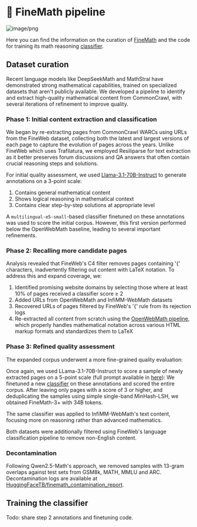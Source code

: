 # 📐 FineMath pipeline

![image/png](https://cdn-uploads.huggingface.co/production/uploads/61c141342aac764ce1654e43/0GAdY8wZx6bGtUzqX4Lvi.png)


Here you can find the information on the curation of [FineMath](https://huggingface.co/datasets/HuggingFaceTB/finemath) and the code for training its math reasoning [classifier](https://huggingface.co/HuggingFaceTB/finemath-classifier).

## Dataset curation

Recent language models like DeepSeekMath and MathStral have demonstrated strong mathematical capabilities, trained on specialized datasets that aren't publicly available. We developed a pipeline to identify and extract high-quality mathematical content from CommonCrawl, with several iterations of refinement to improve quality.

### Phase 1: Initial content extraction and classification
We began by re-extracting pages from CommonCrawl WARCs using URLs from the FineWeb dataset, collecting both the latest and largest versions of each page to capture the evolution of pages across the years. 
Unlike FineWeb which uses Trafilatura, we employed Resiliparse for text extraction as it better preserves forum discussions and QA answers that often contain crucial reasoning steps and solutions.

For initial quality assessment, we used [Llama-3.1-70B-Instruct](https://huggingface.co/meta-llama/Llama-3.1-70B-Instruct) to generate annotations on a 3-point scale:
1. Contains general mathematical content
2. Shows logical reasoning in mathematical context
3. Contains clear step-by-step solutions at appropriate level

A `multilingual-e5-small`-based classifier finetuned on these annotations was used to score the initial corpus. 
However, this first version performed below the OpenWebMath baseline, leading to several important refinements.

### Phase 2: Recalling more candidate pages
Analysis revealed that FineWeb's C4 filter removes pages containing '{' characters, inadvertently filtering out content with LaTeX notation. To address this and expand coverage, we:

1. Identified promising website domains by selecting those where at least 10% of pages received a classifier score ≥ 2
2. Added URLs from OpenWebMath and InfiMM-WebMath datasets
3. Recovered URLs of pages filtered by FineWeb's '{' rule from its rejection logs
4. Re-extracted all content from scratch using the [OpenWebMath pipeline](https://github.com/keirp/OpenWebMath), which properly handles mathematical notation across various HTML markup formats and standardizes them to LaTeX

### Phase 3: Refined quality assessment
The expanded corpus underwent a more fine-grained quality evaluation:

Once again, we used LLama-3.1-70B-Instruct to score a sample of newly extracted pages on a 5-point scale (full prompt available in [here](assets/prompt.txt)):
We finetuned a new [classifier](https://huggingface.co/HuggingFaceTB/finemath-classifier) on these annotations and scored the entire corpus.
After leaving only pages with a score of 3 or higher, and deduplicating the samples using simple single-band MinHash-LSH, we obtained FineMath-3+ with 34B tokens.

The same classifier was applied to InfiMM-WebMath's text content, focusing more on reasoning rather than advanced mathematics.

Both datasets were additionally filtered using FineWeb's language classification pipeline to remove non-English content.

### Decontamination
Following Qwen2.5-Math's approach, we removed samples with 13-gram overlaps against test sets from GSM8k, MATH, MMLU and ARC. Decontamination logs are available at [HuggingFaceTB/finemath_contamination_report](https://huggingface.co/datasets/HuggingFaceTB/finemath_contamination_report).

## Training the classifier

Todo: share step 2 annotations and finetuning code.